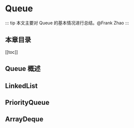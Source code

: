 # Queue
::: tip
本文主要对 Queue 的基本情况进行总结。@Frank Zhao
:::
## 本章目录
[[toc]]
## Queue 概述
## LinkedList
## PriorityQueue
## ArrayDeque